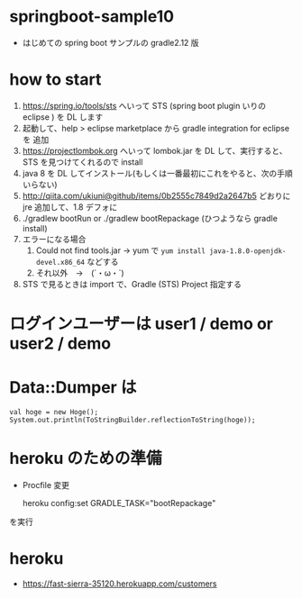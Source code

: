 # springboot-sample10

- はじめての spring boot サンプルの gradle2.12 版

# how to start

1. https://spring.io/tools/sts へいって STS (spring boot plugin いりの eclipse ) を DL します
1. 起動して、help > eclipse marketplace から gradle integration for eclipse を 追加
1. https://projectlombok.org へいって lombok.jar を DL して、実行すると、STS を見つけてくれるので install
1. java 8 を DL してインストール(もしくは一番最初にこれをやると、次の手順いらない)
1. http://qiita.com/ukiuni@github/items/0b2555c7849d2a2647b5 どおりに jre 追加して、1.8 デフォに
1. ./gradlew bootRun or ./gradlew bootRepackage (ひつようなら gradle install)
1. エラーになる場合
    1. Could not find tools.jar → yum で `yum install java-1.8.0-openjdk-devel.x86_64` などする
    1. それ以外　→　(´・ω・`)
1. STS で見るときは import で、Gradle (STS) Project 指定する

# ログインユーザーは user1 / demo or user2 / demo

# Data::Dumper は

    val hoge = new Hoge();
    System.out.println(ToStringBuilder.reflectionToString(hoge));

# heroku のための準備
- Procfile 変更

    heroku config:set GRADLE_TASK="bootRepackage"

を実行

# heroku
- https://fast-sierra-35120.herokuapp.com/customers

